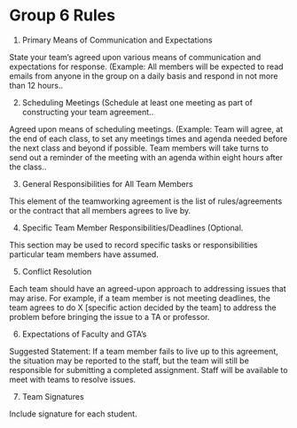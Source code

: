# Group 6 Rules

1. Primary Means of Communication and Expectations

State your team’s agreed upon various means of communication and expectations for response. (Example: All members will be expected to read emails from anyone in the group on a daily basis and respond in not more than 12 hours..

2. Scheduling Meetings (Schedule at least one meeting as part of constructing your team agreement..

Agreed upon means of scheduling meetings. (Example: Team will agree, at the end of each class, to set any meetings times and agenda needed before the next class and beyond if possible. Team members will take turns to send out a reminder of the meeting with an agenda within eight hours after the class..

3. General Responsibilities for All Team Members

This element of the teamworking agreement is the list of rules/agreements or the contract that all members agrees to live by.

4. Specific Team Member Responsibilities/Deadlines (Optional.

This section may be used to record specific tasks or responsibilities particular team members have assumed.

5. Conflict Resolution

Each team should have an agreed-upon approach to addressing issues that may arise. For example, if a team member is not meeting deadlines, the team agrees to do X [specific action decided by the team] to address the problem before bringing the issue to a TA or professor.

6. Expectations of Faculty and GTA’s

Suggested Statement:
If a team member fails to live up to this agreement, the situation may be reported to the staff, but the team will still be responsible for submitting a completed assignment. Staff will be available to meet with teams to resolve issues.

7. Team Signatures

Include signature for each student. 
